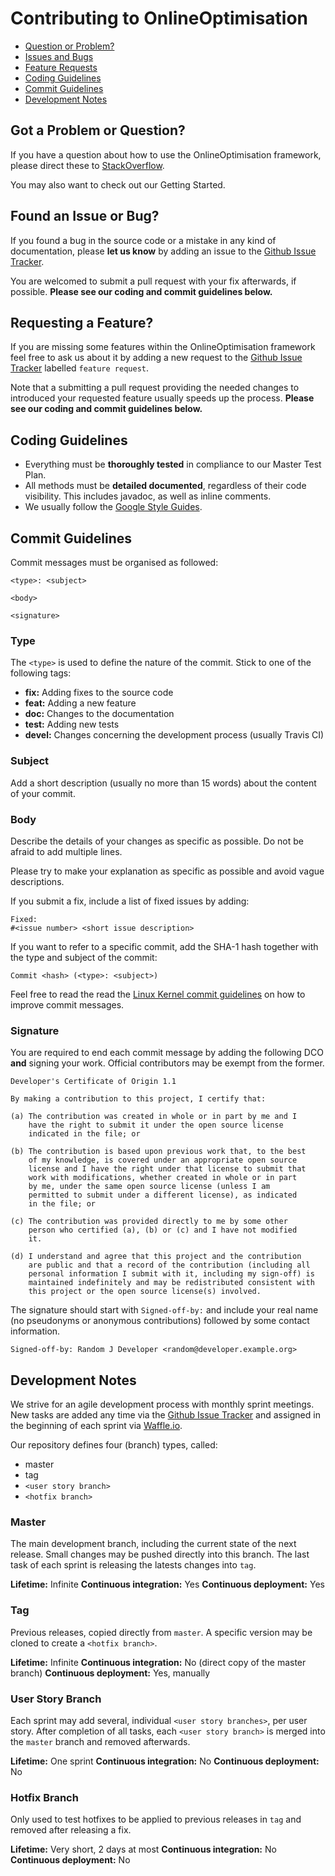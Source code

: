 Contributing to OnlineOptimisation
==================================
- [Question or Problem?](#question)
- [Issues and Bugs](#issue)
- [Feature Requests](#feature)
- [Coding Guidelines](#coding)
- [Commit Guidelines](#commit)
- [Development Notes](#development)

<a name="question"></a> Got a Problem or Question?
--------------------------------------------------
If you have a question about how to use the OnlineOptimisation framework, please direct these to [StackOverflow](http://stackoverflow.com/questions/tagged/onlineoptimisation).

You may also want to check out our Getting Started.

<a name="issue"></a> Found an Issue or Bug?
-------------------------------------------
If you found a bug in the source code or a mistake in any kind of documentation, please **let us know** by adding an issue to the [Github Issue Tracker](https://github.com/SebastianNiemann/OnlineOptimisation/issues).

You are welcomed to submit a pull request with your fix afterwards, if possible. **Please see our coding and commit guidelines below.**

<a name="feature"></a> Requesting a Feature?
--------------------------------------------
If you are missing some features within the OnlineOptimisation framework feel free to ask us about it by adding a new request to the [Github Issue Tracker](https://github.com/SebastianNiemann/OnlineOptimisation/issues) labelled `feature request`.

Note that a submitting a pull request providing the needed changes to introduced your requested feature usually speeds up the process. **Please see our coding and commit guidelines below.**

<a name="coding"></a> Coding Guidelines
---------------------------------------
- Everything must be **thoroughly tested** in compliance to our Master Test Plan.
- All methods must be **detailed documented**, regardless of their code visibility. This includes javadoc, as well as inline comments.
- We usually follow the [Google Style Guides](https://code.google.com/p/google-styleguide/).

<a name="commit"></a> Commit Guidelines
---------------------------------------
Commit messages must be organised as followed:
```
<type>: <subject>

<body>

<signature>
```

### Type
The `<type>` is used to define the nature of the commit. Stick to one of the following tags:

- **fix:** Adding fixes to the source code
- **feat:** Adding a new feature
- **doc:** Changes to the documentation
- **test:** Adding new tests
- **devel:** Changes concerning the development process (usually Travis CI)

### Subject
Add a short description (usually no more than 15 words) about the content  of your commit.

### Body
Describe the details of your changes as specific as possible. Do not be afraid to add multiple lines.

Please try to make your explanation as specific as possible and avoid vague descriptions.

If you submit a fix, include a list of fixed issues by adding:
```
Fixed:
#<issue number> <short issue description>
```

If you want to refer to a specific commit, add the SHA-1 hash together with the type and subject of the commit:
```
Commit <hash> (<type>: <subject>)
```

Feel free to read the read the [Linux Kernel commit guidelines](http://git.kernel.org/cgit/git/git.git/tree/Documentation/SubmittingPatches?id=HEAD) on how to improve commit messages. 

### Signature
You are required to end each commit message by adding the following DCO **and** signing your work. Official contributors may be exempt from the former.

```
Developer's Certificate of Origin 1.1

By making a contribution to this project, I certify that:

(a) The contribution was created in whole or in part by me and I
    have the right to submit it under the open source license
    indicated in the file; or

(b) The contribution is based upon previous work that, to the best
    of my knowledge, is covered under an appropriate open source
    license and I have the right under that license to submit that
    work with modifications, whether created in whole or in part
    by me, under the same open source license (unless I am
    permitted to submit under a different license), as indicated
    in the file; or

(c) The contribution was provided directly to me by some other
    person who certified (a), (b) or (c) and I have not modified
    it.

(d) I understand and agree that this project and the contribution
    are public and that a record of the contribution (including all
    personal information I submit with it, including my sign-off) is
    maintained indefinitely and may be redistributed consistent with
    this project or the open source license(s) involved.
```

The signature should start with `Signed-off-by:` and include your real name (no pseudonyms or anonymous contributions) followed by some contact information.
```
Signed-off-by: Random J Developer <random@developer.example.org>
```

<a name="development"></a> Development Notes
--------------------------------------------
We strive for an agile development process with monthly sprint meetings. New tasks are added any time via the [Github Issue Tracker](https://github.com/SebastianNiemann/OnlineOptimisation/issues) and assigned in the beginning of each sprint via [Waffle.io](https://waffle.io/sebastianniemann/onlineoptimisation). 

Our repository defines four (branch) types, called:
- master
- tag
- `<user story branch>`
- `<hotfix branch>`

### Master
The main development branch, including the current state of the next release. Small changes may be pushed directly into this branch. The last task of each sprint is releasing the latests changes into `tag`.

**Lifetime:** Infinite
**Continuous integration:** Yes
**Continuous deployment:** Yes

### Tag
Previous releases, copied directly from `master`. A specific version may be cloned to create a `<hotfix branch>`.

**Lifetime:** Infinite
**Continuous integration:** No (direct copy of the master branch)
**Continuous deployment:** Yes, manually

### User Story Branch
Each sprint may add several, individual `<user story branches>`, per user story. After completion of all tasks, each `<user story branch>` is merged into the `master` branch and removed afterwards.

**Lifetime:** One sprint
**Continuous integration:** No
**Continuous deployment:** No

### Hotfix Branch
Only used to test hotfixes to be applied to previous releases in `tag` and removed after releasing a fix.

**Lifetime:** Very short, 2 days at most
**Continuous integration:** No
**Continuous deployment:** No
